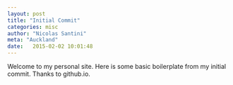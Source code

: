 ```yaml
---
layout: post
title: "Initial Commit"
categories: misc
author: "Nicolas Santini"
meta: "Auckland"
date:   2015-02-02 10:01:48
---
```


Welcome to my personal site. Here is some basic boilerplate from my initial commit. Thanks to github.io.
